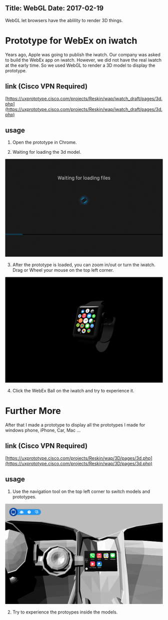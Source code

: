 Title: WebGL
Date: 2017-02-19
---

WebGL let browsers have the ablility to render 3D things. 

# Prototype for WebEx on iwatch

Years ago, Apple was going to publish the iwatch. Our company was asked to build the WebEx app on iwatch. However, we did not have the real iwatch at the early time. So we used WebGL to render a 3D model to display the prototype. 

## link (Cisco VPN Required)

[https://uxprototype.cisco.com/projects/Reskin/wap/iwatch_draft/pages/3d.php](https://uxprototype.cisco.com/projects/Reskin/wap/iwatch_draft/pages/3d.php)

## usage

1) Open the prototype in Chrome.

2) Waiting for loading the 3d model.

![loading screen](../../img_data/research/WebGL1.png)

3) After the prototype is loaded, you can zoom in/out or turn the iwatch. Drag or Wheel your mouse on the top left corner.

![loading screen](../../img_data/research/WebGL2.png)

4) Click the WebEx Ball on the iwatch and try to experience it.

# Further More

After that I made a prototype to display all the prototypes I made for windows phone, iPhone, Car, Mac ...

## link (Cisco VPN Required)

[https://uxprototype.cisco.com/projects/Reskin/wap/3D/pages/3d.php](https://uxprototype.cisco.com/projects/Reskin/wap/3D/pages/3d.php)

## usage

1) Use the navigation tool on the top left corner to switch models and prototypes.

![loading screen](../../img_data/research/WebGL3.png)

2) Try to experience the protoypes inside the models.